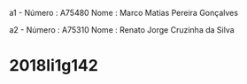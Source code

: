 a1 - Número : A75480
     Nome   : Marco Matias Pereira Gonçalves

a2 - Número : A75310
     Nome   : Renato Jorge Cruzinha da Silva

# 2018li1g142
